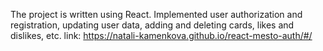 

The project is written using React. Implemented user authorization and registration, updating user data, adding and deleting cards,
likes and dislikes, etc.
link: https://natali-kamenkova.github.io/react-mesto-auth/#/